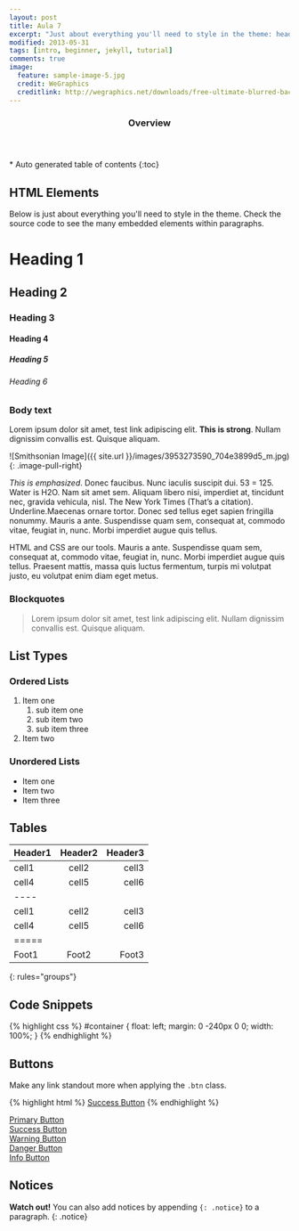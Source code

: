```yaml
---
layout: post
title: Aula 7
excerpt: "Just about everything you'll need to style in the theme: headings, paragraphs, blockquotes, tables, code blocks, and more."
modified: 2013-05-31
tags: [intro, beginner, jekyll, tutorial]
comments: true
image:
  feature: sample-image-5.jpg
  credit: WeGraphics
  creditlink: http://wegraphics.net/downloads/free-ultimate-blurred-background-pack/
---
```


<section id="table-of-contents" class="toc">
  <header>
    <h3>Overview</h3>
  </header>
<div id="drawer" markdown="1">
*  Auto generated table of contents
{:toc}
</div>
</section><!-- /#table-of-contents -->

## HTML Elements

Below is just about everything you'll need to style in the theme. Check the source code to see the many embedded elements within paragraphs.

# Heading 1

## Heading 2

### Heading 3

#### Heading 4

##### Heading 5

###### Heading 6

### Body text

Lorem ipsum dolor sit amet, test link adipiscing elit. **This is strong**. Nullam dignissim convallis est. Quisque aliquam.

![Smithsonian Image]({{ site.url }}/images/3953273590_704e3899d5_m.jpg)
{: .image-pull-right}

*This is emphasized*. Donec faucibus. Nunc iaculis suscipit dui. 53 = 125. Water is H2O. Nam sit amet sem. Aliquam libero nisi, imperdiet at, tincidunt nec, gravida vehicula, nisl. The New York Times (That’s a citation). Underline.Maecenas ornare tortor. Donec sed tellus eget sapien fringilla nonummy. Mauris a ante. Suspendisse quam sem, consequat at, commodo vitae, feugiat in, nunc. Morbi imperdiet augue quis tellus.

HTML and CSS are our tools. Mauris a ante. Suspendisse quam sem, consequat at, commodo vitae, feugiat in, nunc. Morbi imperdiet augue quis tellus. Praesent mattis, massa quis luctus fermentum, turpis mi volutpat justo, eu volutpat enim diam eget metus.

### Blockquotes

> Lorem ipsum dolor sit amet, test link adipiscing elit. Nullam dignissim convallis est. Quisque aliquam.

## List Types

### Ordered Lists

1. Item one
   1. sub item one
   2. sub item two
   3. sub item three
2. Item two

### Unordered Lists

* Item one
* Item two
* Item three

## Tables

| Header1 | Header2 | Header3 |
|:--------|:-------:|--------:|
| cell1   | cell2   | cell3   |
| cell4   | cell5   | cell6   |
|----
| cell1   | cell2   | cell3   |
| cell4   | cell5   | cell6   |
|=====
| Foot1   | Foot2   | Foot3
{: rules="groups"}

## Code Snippets

{% highlight css %}
#container {
  float: left;
  margin: 0 -240px 0 0;
  width: 100%;
}
{% endhighlight %}

## Buttons

Make any link standout more when applying the `.btn` class.

{% highlight html %}
<a href="#" class="btn btn-success">Success Button</a>
{% endhighlight %}

<div markdown="0"><a href="#" class="btn">Primary Button</a></div>
<div markdown="0"><a href="#" class="btn btn-success">Success Button</a></div>
<div markdown="0"><a href="#" class="btn btn-warning">Warning Button</a></div>
<div markdown="0"><a href="#" class="btn btn-danger">Danger Button</a></div>
<div markdown="0"><a href="#" class="btn btn-info">Info Button</a></div>

## Notices

**Watch out!** You can also add notices by appending `{: .notice}` to a paragraph.
{: .notice}
